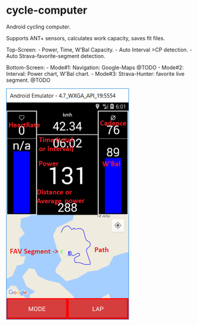 # cycle-computer
Android cycling computer.
<p>
Supports ANT+ sensors, calculates work capacity, saves fit files.
<p>
Top-Screen:
  - Power, Time, W'Bal Capacity.
  - Auto Interval >CP detection.
  - Auto Strava-favorite-segment detection.
<p>
Bottom-Screen:
  - Mode#1: Navigation: Google-Maps @TODO
  - Mode#2: Interval: Power chart, W'Bal chart.
  - Mode#3: Strava-Hunter: favorite live segment. @TODO

![Screenshot taken 2017.06.19](https://raw.githubusercontent.com/inv2004/cycle-computer/master/img/screen1.png)
